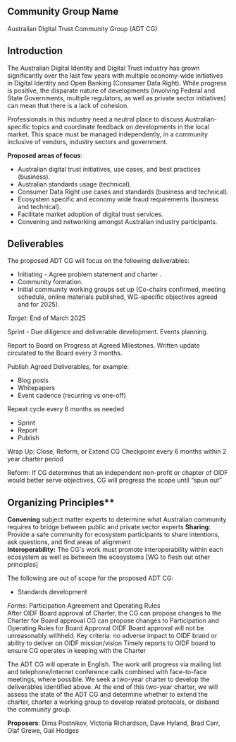  ## Community Group Name

Australian Digital Trust Community Group (ADT CG) 

## Introduction

The Australian Digital Identity and Digital Trust industry has grown significantly over the last few years with multiple economy-wide initiatives in Digital Identity and Open Banking (Consumer Data Right). While progress is positive, the disparate nature of developments (involving Federal and State Governments, multiple regulators, as well as private sector initiatives) can mean that there is a lack of cohesion. 

Professionals in this industry need a neutral place to discuss Australian-specific topics and coordinate feedback on developments in the local market. This space must be managed independently, in a community inclusive of vendors, industry sectors and government.

**Proposed areas of focus**:
- Australian digital trust initiatives, use cases, and best practices (business).
- Australian standards usage (technical). 
- Consumer Data Right use cases and standards (business and technical).
- Ecosystem specific and economy wide fraud requirements (business and technical).
- Facilitate market adoption of digital trust services.
- Convening and networking amongst Australian industry participants.

## Deliverables

The proposed ADT CG will focus on the following deliverables:

- Initiating - Agree problem statement and charter .
- Community formation.
- Initial community working groups set up (Co-chairs confirmed, meeting schedule, online materials published, WG-specific objectives agreed and for 2025).

*Target*: End of March 2025

Sprint - Due diligence and deliverable development.
Events planning.

Report to Board on Progress at Agreed Milestones.
Written update circulated to the Board every 3 months.

Publish Agreed Deliverables, for example:
- Blog posts 
- Whitepapers
- Event cadence (recurring vs one-off)

Repeat cycle every 6 months as needed
- Sprint
- Report
- Publish

Wrap Up: Close, Reform, or Extend CG 
Checkpoint every 6 months within 2 year charter period 

Reform: If CG determines that an independent non-profit or chapter of OIDF would better serve objectives, CG will progress the scope until “spun out”


## Organizing Principles**

 **Convening** subject matter experts to determine what Australian community requires to bridge between public and private sector experts
 **Sharing**: Provide a safe community for ecosystem participants to share intentions, ask questions, and find areas of alignment  
 **Interoperability:** The CG's work must promote interoperability within each ecosystem as well as between the ecosystems
[WG to flesh out other principles] 


The following are out of scope for the proposed ADT CG:
- Standards development

*Forms*: Participation Agreement and Operating Rules   
After OIDF Board approval of Charter, the CG can propose changes to the Charter for Board approval
CG can propose changes to Participation and Operating Rules for Board Approval
OIDF Board approval will not be unreasonably withheld. Key criteria: no adverse impact to OIDF brand or ability to deliver on OIDF mission/vision
Timely reports to OIDF board to ensure CG operates in keeping with the Charter 

The ADT CG will operate in English. The work will progress via mailing list and telephone/internet conference calls combined with face-to-face meetings, where possible. We seek a two-year charter to develop the deliverables identified above. At the end of this two-year charter, we will assess the state of the ADT CG and determine whether to extend the charter, charter a working group to develop related protocols, or disband the community group.

**Proposers**: Dima Postnikov, Victoria Richardson, Dave Hyland, Brad Carr, Olaf Grewe, Gail Hodges